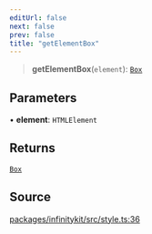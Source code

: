 ```yaml
---
editUrl: false
next: false
prev: false
title: "getElementBox"
---
```


> **getElementBox**(`element`): [`Box`](../type-aliases/Box.md)

## Parameters

• **element**: `HTMLElement`

## Returns

[`Box`](../type-aliases/Box.md)

## Source

[packages/infinitykit/src/style.ts:36](https://github.com/nodenogg-in/alpha-p2p/blob/e7369be/packages/infinitykit/src/style.ts#L36)
